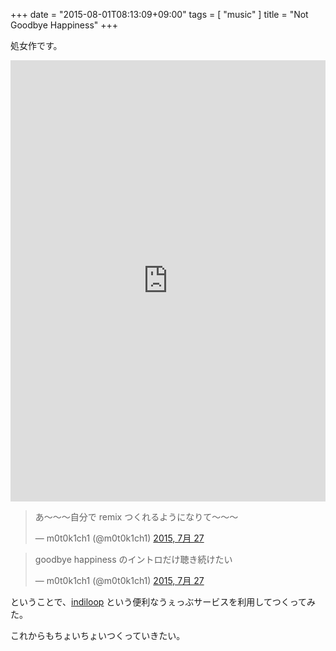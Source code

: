 +++
date = "2015-08-01T08:13:09+09:00"
tags = [ "music" ]
title = "Not Goodbye Happiness"
+++

処女作です。

<!--more-->

<iframe width="100%" height="706" scrolling="no" frameborder="no" allowtransparency="true" src="https://www.indiloop.com/player/55b7087e08ea12fd64851e0f?layout=default&color=rgb(255%2C%20255%2C%20255)&stems=true"></iframe>

<blockquote class="twitter-tweet" lang="ja"><p lang="ja" dir="ltr">あ〜〜〜自分で remix つくれるようになりて〜〜〜</p>&mdash; m0t0k1ch1 (@m0t0k1ch1) <a href="https://twitter.com/m0t0k1ch1/status/625491928692318208">2015, 7月 27</a></blockquote>
<script async src="//platform.twitter.com/widgets.js" charset="utf-8"></script>

<blockquote class="twitter-tweet" lang="ja"><p lang="ja" dir="ltr">goodbye happiness のイントロだけ聴き続けたい</p>&mdash; m0t0k1ch1 (@m0t0k1ch1) <a href="https://twitter.com/m0t0k1ch1/status/625695916662460417">2015, 7月 27</a></blockquote>
<script async src="//platform.twitter.com/widgets.js" charset="utf-8"></script>

ということで、[indiloop](https://www.indiloop.com) という便利なうぇっぶサービスを利用してつくってみた。

これからもちょいちょいつくっていきたい。
